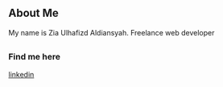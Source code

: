 ## About Me

My name is Zia Ulhafizd Aldiansyah. Freelance web developer

## 

### Find me here

[linkedin](https://www.linkedin.com/in/zia-aldiansyah/)
